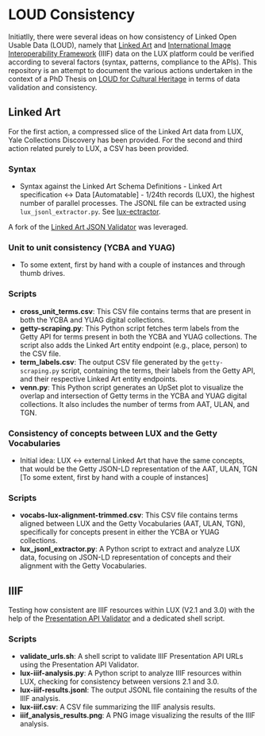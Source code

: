# LOUD Consistency

Initiatlly, there were several ideas on how consistency of Linked Open Usable Data (LOUD), namely that [Linked Art](https://linked.art) and [International Image Interoperability Framework](https://iiif.io) (IIIF) data on the LUX platform could be verified according to several factors (syntax, patterns, compliance to the APIs). This repository is an attempt to document the various actions undertaken in the context of a PhD Thesis on [LOUD for Cultural Heritage](https://phd.julsraemy.ch) in terms of data validation and consistency.

## Linked Art

For the first action, a compressed slice of the Linked Art data from LUX, Yale Collections Discovery has been provided. For the second and third action related purely to LUX, a CSV has been provided.

### Syntax

- Syntax against the Linked Art Schema Definitions - Linked Art specification <-> Data [Automatable] - 1/24th records (LUX), the highest number of parallel processes. The JSONL file can be extracted using `lux_jsonl_extractor.py`. See [lux-ectractor](lux-extractor/README.md).

A fork of the [Linked Art JSON Validator](https://github.com/julsraemy/json-validator) was leveraged.

### Unit to unit consistency (YCBA and YUAG)

- To some extent, first by hand with a couple of instances and through thumb drives.

### Scripts

- **cross_unit_terms.csv**: This CSV file contains terms that are present in both the YCBA and YUAG digital collections.
- **getty-scraping.py**: This Python script fetches term labels from the Getty API for terms present in both the YCBA and YUAG collections. The script also adds the Linked Art entity endpoint (e.g., place, person) to the CSV file.
- **term_labels.csv**: The output CSV file generated by the `getty-scraping.py` script, containing the terms, their labels from the Getty API, and their respective Linked Art entity endpoints.
- **venn.py**: This Python script generates an UpSet plot to visualize the overlap and intersection of Getty terms in the YCBA and YUAG digital collections. It also includes the number of terms from AAT, ULAN, and TGN.

### Consistency of concepts between LUX and the Getty Vocabularies 

- Initial idea: LUX <-> external Linked Art that have the same concepts, that would be the Getty JSON-LD representation of the AAT, ULAN, TGN [To some extent, first by hand with a couple of instances]

### Scripts

- **vocabs-lux-alignment-trimmed.csv**: This CSV file contains terms aligned between LUX and the Getty Vocabularies (AAT, ULAN, TGN), specifically for concepts present in either the YCBA or YUAG collections.
- **lux_jsonl_extractor.py**: A Python script to extract and analyze LUX data, focusing on JSON-LD representation of concepts and their alignment with the Getty Vocabularies.

## IIIF

Testing how consistent are IIIF resources within LUX (V2.1 and 3.0) with the help of the [Presentation API Validator](https://presentation-validator.iiif.io/) and a dedicated shell script. 

### Scripts

- **validate_urls.sh**: A shell script to validate IIIF Presentation API URLs using the Presentation API Validator.
- **lux-iiif-analysis.py**: A Python script to analyze IIIF resources within LUX, checking for consistency between versions 2.1 and 3.0.
- **lux-iiif-results.jsonl**: The output JSONL file containing the results of the IIIF analysis.
- **lux-iiif.csv**: A CSV file summarizing the IIIF analysis results.
- **iiif_analysis_results.png**: A PNG image visualizing the results of the IIIF analysis.